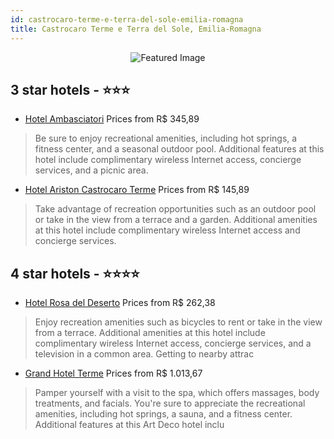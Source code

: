 ```yaml
---
id: castrocaro-terme-e-terra-del-sole-emilia-romagna
title: Castrocaro Terme e Terra del Sole, Emilia-Romagna
---
```


<center><img src="https://i.travelapi.com/hotels/3000000/2550000/2542000/2541957/671cbce0_b.jpg" alt="Featured Image" /></center>


##  3 star hotels - ⭐️⭐️⭐️

-    [Hotel Ambasciatori](https://us.hurb.com/hotels/castrocaro-terme-e-terra-del-sole/hotel-ambasciatori-JNP-JP861678?cmp=18055) Prices from R$ 345,89
   > Be sure to enjoy recreational amenities, including hot springs, a fitness center, and a seasonal outdoor pool. Additional features at this hotel include complimentary wireless Internet access, concierge services, and a picnic area.
-    [Hotel Ariston Castrocaro Terme](https://us.hurb.com/hotels/castrocaro-terme-e-terra-del-sole/hotel-ariston-castrocaro-terme-JNP-JP191387?cmp=18055) Prices from R$ 145,89
   > Take advantage of recreation opportunities such as an outdoor pool or take in the view from a terrace and a garden. Additional amenities at this hotel include complimentary wireless Internet access and concierge services.

##  4 star hotels - ⭐️⭐️⭐️⭐️

-    [Hotel Rosa del Deserto](https://us.hurb.com/hotels/castrocaro-terme-e-terra-del-sole/hotel-rosa-del-deserto-JNP-JP352060?cmp=18055) Prices from R$ 262,38
   > Enjoy recreation amenities such as bicycles to rent or take in the view from a terrace. Additional amenities at this hotel include complimentary wireless Internet access, concierge services, and a television in a common area. Getting to nearby attrac
-    [Grand Hotel Terme](https://us.hurb.com/hotels/castrocaro-terme-e-terra-del-sole/grand-hotel-terme-JNP-JP834198?cmp=18055) Prices from R$ 1.013,67
   > Pamper yourself with a visit to the spa, which offers massages, body treatments, and facials. You're sure to appreciate the recreational amenities, including hot springs, a sauna, and a fitness center. Additional features at this Art Deco hotel inclu
